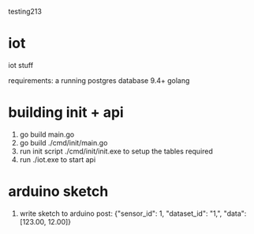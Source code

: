 testing213
# iot
iot stuff

requirements:
a running postgres database 9.4+
golang

# building init + api
1. go build main.go
2. go build ./cmd/init/main.go
3. run init script ./cmd/init/init.exe to setup the tables required
4. run ./iot.exe to start api

# arduino sketch
1. write sketch to arduino
post: {"sensor_id": 1, "dataset_id": "1,", "data": [123.00, 12.00]}
